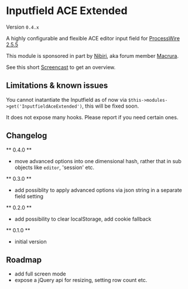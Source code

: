# Inputfield ACE Extended
Version `0.4.x`

A highly configurable and flexible ACE editor input field for [ProcessWire 2.5.5](http://processwire.com/)

This module is sponsored in part by [Nibiri](http://nibiri.com/), aka forum member [Macrura](https://processwire.com/talk/user/136-macrura/).

See this short [Screencast](https://www.youtube.com/watch?v=4Ajiako70iY) to get an overview.

## Limitations & known issues

You cannot inatantiate the Inputfield as of now via `$this->modules->get('InputfieldAceExtended')`, this will be fixed soon.

It does not expose many hooks. Please report if you need certain ones.

## Changelog

** 0.4.0 **

  * move advanced options into one dimensional hash, rather that in sub objects like `editor`, 'session' etc.

** 0.3.0 **

  * add possiblity to apply advanced options via json string in a separate field setting

** 0.2.0 **

  * add possibility to clear localStorage, add cookie fallback

** 0.1.0 **

  * initial version

## Roadmap

* add full screen mode
* expose a jQuery api for resizing, setting row count etc.
